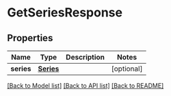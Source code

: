 # GetSeriesResponse

## Properties
Name | Type | Description | Notes
------------ | ------------- | ------------- | -------------
**series** | [**Series**](Series.md) |  | [optional] 

[[Back to Model list]](../README.md#documentation-for-models) [[Back to API list]](../README.md#documentation-for-api-endpoints) [[Back to README]](../README.md)

